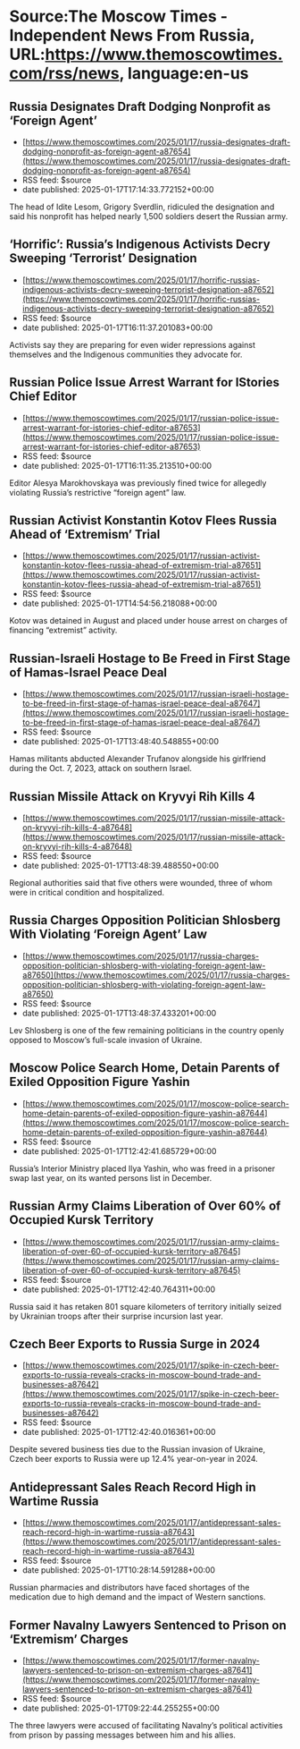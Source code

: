 # Source:The Moscow Times - Independent News From Russia, URL:https://www.themoscowtimes.com/rss/news, language:en-us

## Russia Designates Draft Dodging Nonprofit as ‘Foreign Agent’
 - [https://www.themoscowtimes.com/2025/01/17/russia-designates-draft-dodging-nonprofit-as-foreign-agent-a87654](https://www.themoscowtimes.com/2025/01/17/russia-designates-draft-dodging-nonprofit-as-foreign-agent-a87654)
 - RSS feed: $source
 - date published: 2025-01-17T17:14:33.772152+00:00

The head of Idite Lesom, Grigory Sverdlin, ridiculed the designation and said his nonprofit has helped nearly 1,500 soldiers desert the Russian army.

## ‘Horrific’: Russia’s Indigenous Activists Decry Sweeping ‘Terrorist’ Designation
 - [https://www.themoscowtimes.com/2025/01/17/horrific-russias-indigenous-activists-decry-sweeping-terrorist-designation-a87652](https://www.themoscowtimes.com/2025/01/17/horrific-russias-indigenous-activists-decry-sweeping-terrorist-designation-a87652)
 - RSS feed: $source
 - date published: 2025-01-17T16:11:37.201083+00:00

Activists say they are preparing for even wider repressions against themselves and the Indigenous communities they advocate for.

## Russian Police Issue Arrest Warrant for IStories Chief Editor
 - [https://www.themoscowtimes.com/2025/01/17/russian-police-issue-arrest-warrant-for-istories-chief-editor-a87653](https://www.themoscowtimes.com/2025/01/17/russian-police-issue-arrest-warrant-for-istories-chief-editor-a87653)
 - RSS feed: $source
 - date published: 2025-01-17T16:11:35.213510+00:00

Editor Alesya Marokhovskaya was previously fined twice for allegedly violating Russia’s restrictive “foreign agent” law.

## Russian Activist Konstantin Kotov Flees Russia Ahead of ‘Extremism’ Trial
 - [https://www.themoscowtimes.com/2025/01/17/russian-activist-konstantin-kotov-flees-russia-ahead-of-extremism-trial-a87651](https://www.themoscowtimes.com/2025/01/17/russian-activist-konstantin-kotov-flees-russia-ahead-of-extremism-trial-a87651)
 - RSS feed: $source
 - date published: 2025-01-17T14:54:56.218088+00:00

Kotov was detained in August and placed under house arrest on charges of financing “extremist” activity.

## Russian-Israeli Hostage to Be Freed in First Stage of Hamas-Israel Peace Deal
 - [https://www.themoscowtimes.com/2025/01/17/russian-israeli-hostage-to-be-freed-in-first-stage-of-hamas-israel-peace-deal-a87647](https://www.themoscowtimes.com/2025/01/17/russian-israeli-hostage-to-be-freed-in-first-stage-of-hamas-israel-peace-deal-a87647)
 - RSS feed: $source
 - date published: 2025-01-17T13:48:40.548855+00:00

Hamas militants abducted Alexander Trufanov alongside his girlfriend during the Oct. 7, 2023, attack on southern Israel.

## Russian Missile Attack on Kryvyi Rih Kills 4
 - [https://www.themoscowtimes.com/2025/01/17/russian-missile-attack-on-kryvyi-rih-kills-4-a87648](https://www.themoscowtimes.com/2025/01/17/russian-missile-attack-on-kryvyi-rih-kills-4-a87648)
 - RSS feed: $source
 - date published: 2025-01-17T13:48:39.488550+00:00

Regional authorities said that five others were wounded, three of whom were in critical condition and hospitalized.

## Russia Charges Opposition Politician Shlosberg With Violating ‘Foreign Agent’ Law
 - [https://www.themoscowtimes.com/2025/01/17/russia-charges-opposition-politician-shlosberg-with-violating-foreign-agent-law-a87650](https://www.themoscowtimes.com/2025/01/17/russia-charges-opposition-politician-shlosberg-with-violating-foreign-agent-law-a87650)
 - RSS feed: $source
 - date published: 2025-01-17T13:48:37.433201+00:00

Lev Shlosberg is one of the few remaining politicians in the country openly opposed to Moscow’s full-scale invasion of Ukraine.

## Moscow Police Search Home, Detain Parents of Exiled Opposition Figure Yashin
 - [https://www.themoscowtimes.com/2025/01/17/moscow-police-search-home-detain-parents-of-exiled-opposition-figure-yashin-a87644](https://www.themoscowtimes.com/2025/01/17/moscow-police-search-home-detain-parents-of-exiled-opposition-figure-yashin-a87644)
 - RSS feed: $source
 - date published: 2025-01-17T12:42:41.685729+00:00

Russia’s Interior Ministry placed Ilya Yashin, who was freed in a prisoner swap last year, on its wanted persons list in December.

## Russian Army Claims Liberation of Over 60% of Occupied Kursk Territory
 - [https://www.themoscowtimes.com/2025/01/17/russian-army-claims-liberation-of-over-60-of-occupied-kursk-territory-a87645](https://www.themoscowtimes.com/2025/01/17/russian-army-claims-liberation-of-over-60-of-occupied-kursk-territory-a87645)
 - RSS feed: $source
 - date published: 2025-01-17T12:42:40.764311+00:00

Russia said it has retaken 801 square kilometers of territory initially seized by Ukrainian troops after their surprise incursion last year.

## Czech Beer Exports to Russia Surge in 2024
 - [https://www.themoscowtimes.com/2025/01/17/spike-in-czech-beer-exports-to-russia-reveals-cracks-in-moscow-bound-trade-and-businesses-a87642](https://www.themoscowtimes.com/2025/01/17/spike-in-czech-beer-exports-to-russia-reveals-cracks-in-moscow-bound-trade-and-businesses-a87642)
 - RSS feed: $source
 - date published: 2025-01-17T12:42:40.016361+00:00

Despite severed business ties due to the Russian invasion of Ukraine, Czech beer exports to Russia were up 12.4% year-on-year in 2024.

## Antidepressant Sales Reach Record High in Wartime Russia
 - [https://www.themoscowtimes.com/2025/01/17/antidepressant-sales-reach-record-high-in-wartime-russia-a87643](https://www.themoscowtimes.com/2025/01/17/antidepressant-sales-reach-record-high-in-wartime-russia-a87643)
 - RSS feed: $source
 - date published: 2025-01-17T10:28:14.591288+00:00

Russian pharmacies and distributors have faced shortages of the medication due to high demand and the impact of Western sanctions.

## Former Navalny Lawyers Sentenced to Prison on ‘Extremism’ Charges
 - [https://www.themoscowtimes.com/2025/01/17/former-navalny-lawyers-sentenced-to-prison-on-extremism-charges-a87641](https://www.themoscowtimes.com/2025/01/17/former-navalny-lawyers-sentenced-to-prison-on-extremism-charges-a87641)
 - RSS feed: $source
 - date published: 2025-01-17T09:22:44.255255+00:00

The three lawyers were accused of facilitating Navalny’s political activities from prison by passing messages between him and his allies.

